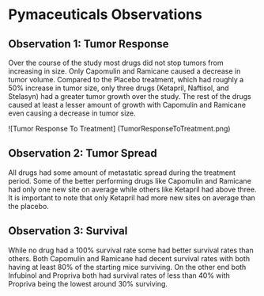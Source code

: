 # Pymaceuticals Observations

## Observation 1: Tumor Response
Over the course of the study most drugs did not stop tumors from increasing in size.  Only Capomulin and Ramicane caused a decrease in tumor volume.  Compared to the Placebo treatment, which had roughly a 50% increase in tumor size, only three drugs (Ketapril, Naftisol, and Stelasyn) had a greater tumor growth over the study.  The rest of the drugs caused at least a lesser amount of growth with Capomulin and Ramicane even causing a decrease in tumor size.

![Tumor Response To Treatment] (TumorResponseToTreatment.png)

## Observation 2: Tumor Spread
All drugs had some amount of metastatic spread during the treatment period.  Some of the better performing drugs like Capomulin and Ramicane had only one new site on average while others like Ketapril had above three.  It is important to note that only Ketapril had more new sites on average than the placebo.

## Observation 3: Survival
While no drug had a 100% survival rate some had better survival rates than others.  Both Capomulin and Ramicane had decent survival rates with both having at least 80% of the starting mice surviving.  On the other end both Infubinol and Propriva both had survival rates of less than 40% with Propriva being the lowest around 30% surviving. 

